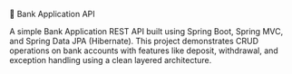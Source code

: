 🏦 Bank Application API

A simple Bank Application REST API built using Spring Boot, Spring MVC, and Spring Data JPA (Hibernate). This project demonstrates CRUD operations on bank accounts with features like deposit, withdrawal, and exception handling using a clean layered architecture.

